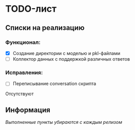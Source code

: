 # TODO-лист

## Списки на реализацию

### Функционал:

- [x] Создание директории c моделью и pkl-файлами
- [ ] Коллектор данных с поддержкой различных ответов

### Исправления:

- [ ] Переписывание conversation скрипта

Отсутствуют

## Информация

_Выполненные пункты убираются с каждым релизом_
